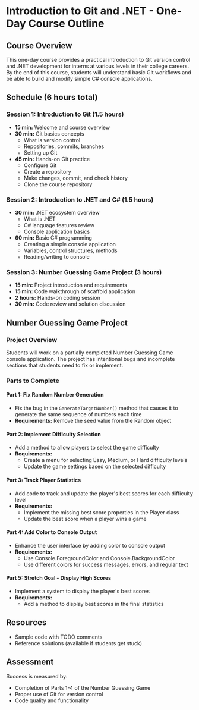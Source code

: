 # Introduction to Git and .NET - One-Day Course Outline

## Course Overview
This one-day course provides a practical introduction to Git version control and .NET development for interns at various levels in their college careers. By the end of this course, students will understand basic Git workflows and be able to build and modify simple C# console applications.

## Schedule (6 hours total)

### Session 1: Introduction to Git (1.5 hours)
- **15 min:** Welcome and course overview
- **30 min:** Git basics concepts
  - What is version control
  - Repositories, commits, branches
  - Setting up Git
- **45 min:** Hands-on Git practice
  - Configure Git
  - Create a repository
  - Make changes, commit, and check history
  - Clone the course repository

### Session 2: Introduction to .NET and C# (1.5 hours)
- **30 min:** .NET ecosystem overview
  - What is .NET
  - C# language features review
  - Console application basics
- **60 min:** Basic C# programming
  - Creating a simple console application
  - Variables, control structures, methods
  - Reading/writing to console

### Session 3: Number Guessing Game Project (3 hours)
- **15 min:** Project introduction and requirements
- **15 min:** Code walkthrough of scaffold application
- **2 hours:** Hands-on coding session
- **30 min:** Code review and solution discussion

## Number Guessing Game Project

### Project Overview
Students will work on a partially completed Number Guessing Game console application. The project has intentional bugs and incomplete sections that students need to fix or implement.

### Parts to Complete

#### Part 1: Fix Random Number Generation
- Fix the bug in the `GenerateTargetNumber()` method that causes it to generate the same sequence of numbers each time
- **Requirements:** Remove the seed value from the Random object

#### Part 2: Implement Difficulty Selection
- Add a method to allow players to select the game difficulty
- **Requirements:**
  - Create a menu for selecting Easy, Medium, or Hard difficulty levels
  - Update the game settings based on the selected difficulty

#### Part 3: Track Player Statistics
- Add code to track and update the player's best scores for each difficulty level
- **Requirements:**
  - Implement the missing best score properties in the Player class
  - Update the best score when a player wins a game

#### Part 4: Add Color to Console Output
- Enhance the user interface by adding color to console output
- **Requirements:**
  - Use Console.ForegroundColor and Console.BackgroundColor
  - Use different colors for success messages, errors, and regular text

#### Part 5: Stretch Goal - Display High Scores
- Implement a system to display the player's best scores
- **Requirements:**
  - Add a method to display best scores in the final statistics

## Resources
- Sample code with TODO comments
- Reference solutions (available if students get stuck)

## Assessment
Success is measured by:
- Completion of Parts 1-4 of the Number Guessing Game
- Proper use of Git for version control
- Code quality and functionality
